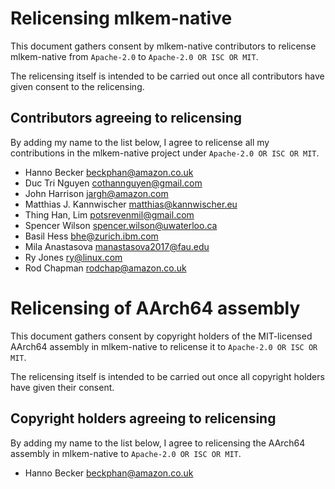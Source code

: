 # Relicensing mlkem-native

This document gathers consent by mlkem-native contributors to relicense
mlkem-native from `Apache-2.0` to `Apache-2.0 OR ISC OR MIT`.

The relicensing itself is intended to be carried out once all contributors
have given consent to the relicensing.

## Contributors agreeing to relicensing

By adding my name to the list below, I agree to relicense all my contributions
in the mlkem-native project under `Apache-2.0 OR ISC OR MIT`.

- Hanno Becker <beckphan@amazon.co.uk>
- Duc Tri Nguyen <cothannguyen@gmail.com>
- John Harrison <jargh@amazon.com>
- Matthias J. Kannwischer <matthias@kannwischer.eu>
- Thing Han, Lim <potsrevenmil@gmail.com>
- Spencer Wilson <spencer.wilson@uwaterloo.ca>
- Basil Hess <bhe@zurich.ibm.com>
- Mila Anastasova <manastasova2017@fau.edu>
- Ry Jones <ry@linux.com>
- Rod Chapman <rodchap@amazon.co.uk>

# Relicensing of AArch64 assembly

This document gathers consent by copyright holders of the MIT-licensed
AArch64 assembly in mlkem-native to relicense it to `Apache-2.0 OR ISC OR MIT`.

The relicensing itself is intended to be carried out once all copyright
holders have given their consent.

## Copyright holders agreeing to relicensing

By adding my name to the list below, I agree to relicensing
the AArch64 assembly in mlkem-native to `Apache-2.0 OR ISC OR MIT`.

- Hanno Becker <beckphan@amazon.co.uk>